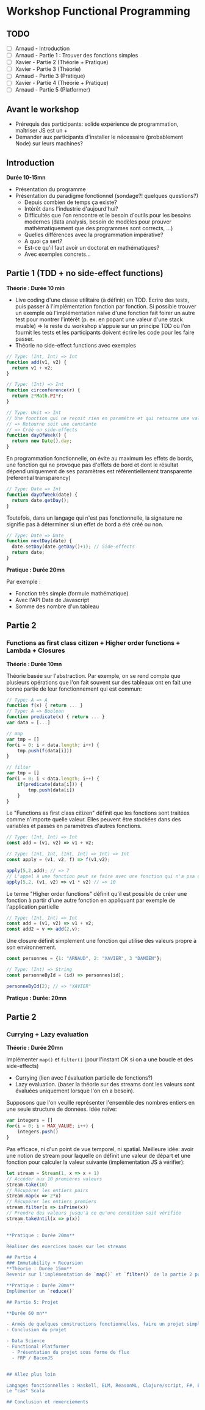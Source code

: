 # Workshop Functional Programming

## TODO
  - [ ] Arnaud - Introduction
  - [ ] Arnaud - Partie 1 : Trouver des fonctions simples
  - [ ] Xavier - Partie 2 (Théorie + Pratique)
  - [ ] Xavier - Partie 3 (Théorie)
  - [ ] Arnaud - Partie 3 (Pratique)
  - [ ] Xavier - Partie 4 (Théorie + Pratique)
  - [ ] Arnaud - Partie 5 (Platformer)

## Avant le workshop
- Prérequis des participants: solide expérience de programmation, maîtriser JS est un +
- Demander aux participants d'installer le nécessaire (probablement Node) sur leurs machines?

## Introduction
**Durée 10-15mn**

- Présentation du programme
- Présentation du paradigme fonctionnel (sondage?! quelques questions?)
  - Depuis combien de temps ça existe?
  - Intérêt dans l'industrie d'aujourd'hui?
  - Difficultés que l'on rencontre et le besoin d'outils pour les besoins modernes (data analysis, besoin de modèles pour prouver mathématiquement que des programmes sont corrects, ...)
  - Quelles différences avec la programmation impérative?
  - A quoi ça sert?
  - Est-ce qu'il faut avoir un doctorat en mathématiques?
  - Avec exemples concrets...

## Partie 1 (TDD + no side-effect functions)
**Théorie : Durée 10 min**

  - Live coding d'une classe utilitaire (à définir) en TDD. Ecrire des tests, puis passer à l'implémentation fonction par fonction. Si possible trouver un exemple où l'implémentation naïve d'une fonction fait foirer un autre test pour montrer l'intérêt (p. ex. en popant une valeur d'une stack muable) => le reste du workshop s'appuie sur un principe TDD où l'on fournit les tests et les participants doivent écrire les code pour les faire passer.
  - Théorie no side-effect functions avec exemples

```javascript
// Type: (Int, Int) => Int
function add(v1, v2) {
  return v1 + v2;
}
```

```javascript
// Type: (Int) => Int
function circonference(r) {
  return 2*Math.PI*r;
}
```

```javascript
// Type: Unit => Int
// Une fonction qui ne reçoit rien en paramètre et qui retourne une valeur
// => Retourne soit une constante
// => Créé un side-effects
function dayOfWeek() {
  return new Date().day;
}
```

En programmation fonctionnelle, on évite au maximum les effets de bords, une fonction qui ne provoque pas d'effets de bord et dont le résultat dépend uniquement de ses paramètres est référentiellement transparente (referential transparency)

```javascript
// Type: Date => Int
function dayOfWeek(date) {
  return date.getDay();
}
```

Toutefois, dans un langage qui n'est pas fonctionnelle, la signature ne signifie pas à
déterminer si un effet de bord a été créé ou non.

```javascript
// Type: Date => Date
function nextDay(date) {
  date.setDay(date.getDay()+1); // Side-effects
  return date;
}
```

**Pratique : Durée 20mn**

Par exemple :
- Fonction très simple (formule mathématique)
- Avec l'API Date de Javascript
- Somme des nombre d'un tableau

## Partie 2
### Functions as first class citizen + Higher order functions + Lambda + Closures
**Théorie : Durée 10mn**

Théorie basée sur l'abstraction. Par exemple, on se rend compte que plusieurs opérations que l'on fait souvent sur des tableaux ont en fait une bonne partie de leur fonctionnement qui est commun:

```js
// Type: A => A
function f(x) { return ... }
// Type: A => Boolean
function predicate(x) { return ... }
var data = [...]

// map
var tmp = []
for(i = 0; i < data.length; i++) {
    tmp.push(f(data[i]))
}

// filter
var tmp = []
for(i = 0; i < data.length; i++) {
    if(predicate(data[i])) {
        tmp.push(data[i])
    }
}
```

Le "Functions as first class citizen" définit
que les fonctions sont traitées comme n'importe quelle valeur. Elles peuvent être stockées dans des variables et passés en paramètres d'autres fonctions.

```javascript
// Type: (Int, Int) => Int
const add = (v1, v2) => v1 + v2;

// Type: (Int, Int, (Int, Int) => Int) => Int
const apply = (v1, v2, f) => f(v1,v2);

apply(5,2,add); // => 7
// L'appel à une fonction peut se faire avec une fonction qui n'a psa de nom => lambda
apply(5,2, (v1, v2) => v1 * v2) // => 10
```

Le terme "Higher order functions" définit qu'il est possible de créer une fonction à partir d'une autre fonction en appliquant par exemple de l'application partielle

```javascript
// Type: (Int, Int) => Int
const add = (v1, v2) => v1 + v2;
const add2 = v => add(2,v);
```

Une closure définit simplement une fonction qui utilise des valeurs propre à son environnement.

```javascript
const personnes = {1: "ARNAUD", 2: "XAVIER", 3 "DAMIEN"};

// Type: (Int) => String
const personneById = (id) => personnes[id];

personneById(2); // => "XAVIER"
```

**Pratique : Durée: 20mn**

## Partie 2
### Currying + Lazy evaluation

**Théorie : Durée 20mn**

Implémenter `map()` et `filter()` (pour l'instant OK si on a une boucle et des side-effects)

- Currying (lien avec l'évaluation partielle de fonctions?)
- Lazy evaluation. (baser la théorie sur des streams dont les valeurs sont évaluées uniquement lorsque l'on en a besoin).

Supposons que l'on veuille représenter l'ensemble des nombres entiers en une seule structure de données. Idée naïve:
```js
var integers = []
for(i = 0; i < MAX_VALUE; i++) {
    integers.push()
}
```
Pas efficace, ni d'un point de vue temporel, ni spatial. Meilleure idée: avoir une notion de stream pour laquelle on définit une valeur de départ et une fonction pour calculer la valeur suivante (implémentation JS à vérifier):
```js
let stream = Stream(1, x => x + 1)
// Accéder aux 10 premières valeurs
stream.take(10)
// Récupérer les entiers pairs
stream.map(x => 2*x)
// Récupérer les entiers premiers
stream.filter(x => isPrime(x))
// Prendre des valeurs jusqu'à ce qu'une condition soit vérifiée
stream.takeUntil(x => p(x))
    ```

**Pratique : Durée 20mn**

Réaliser des exercices basés sur les streams

## Partie 4
### Immutability + Recursion  
**Théorie : Durée 15mn**  
Revenir sur l'implémentation de `map()` et `filter()` de la partie 2 pour proposer de la réécrire en version immuable et efficace à paralléliser (live coding, par exemple: [ici](https://playcode.io/302769?tabs=console&script.js&output).

**Pratique : Durée 20mn**  
Implémenter un `reduce()`

## Partie 5: Projet

**Durée 60 mn**

- Armés de quelques constructions fonctionnelles, faire un projet simple avec une base de données (p. ex. movies & ratings) axé sur Map-Reduce.
- Conclusion du projet

- Data Science
- Functional Platformer
  - Présentation du projet sous forme de flux
  - FRP / BaconJS


## Allez plus loin

Langages fonctionnelles : Haskell, ELM, ReasonML, Clojure/script, F#, Elixir, Erlang
Le "cas" Scala

## Conclusion et remerciements
